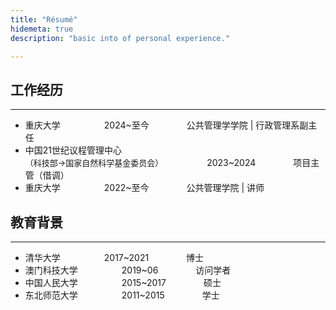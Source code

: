 ```yaml
---
title: "Résumé"
hidemeta: true
description: "basic into of personal experience."

---
```


## 工作经历

---

* 重庆大学&emsp;&emsp;&emsp;&emsp;&emsp;2024~至今&emsp;&emsp;&emsp;&emsp; 公共管理学学院 | 行政管理系副主任
* 中国21世纪议程管理中心<br><font size=2>（科技部→国家自然科学基金委员会）</font>&emsp;&emsp;&emsp;&emsp;&emsp;2023~2024&emsp;&emsp;&emsp;&emsp; 项目主管（借调）
* 重庆大学&emsp;&emsp;&emsp;&emsp;&emsp;2022~至今&emsp;&emsp;&emsp;&emsp; 公共管理学院 | 讲师

### <!--2024.03 - 至今-->

<!--**重庆大学**  
公共管理学院 - 行政管理系-->
<!--*副系主任*-->  



### <!--2023.02 - 2024.03-->

<!--**中国21世纪议程管理中心（科技部→国家自然科学基金委员会）**  
计划协调与信息处 - 项目主管-->
<!--*借调*-->  



### <!--2022.01 - 至今-->

<!--**重庆大学**  
公共管理学院 - 行政管理系-->
<!--*讲师*-->  



## 教育背景

---

* 清华大学&emsp;&emsp;&emsp;&emsp;&emsp;2017~2021&emsp;&emsp;&emsp;&emsp; 博士
* 澳门科技大学&emsp;&emsp;&emsp;&emsp;&emsp;2019~06&emsp;&emsp;&emsp;&emsp; 访问学者
* 中国人民大学&emsp;&emsp;&emsp;&emsp;&emsp;2015~2017&emsp;&emsp;&emsp;&emsp; 硕士
* 东北师范大学&emsp;&emsp;&emsp;&emsp;&emsp;2011~2015&emsp;&emsp;&emsp;&emsp; 学士

### <!--2017.09 - 2021.10-->

<!--**清华大学**  
*博士*  
社会科学学院 - 政治学-->



### <!--2019.06-->

<!--**澳门科技大学**  
*访问学者*  
商学院 - 可持续发展研究所-->



### <!--2015.09 - 2017.06-->

<!--**中国人民大学**  
*硕士*  
国际关系学院 - 世界社会主义研究所-->



### <!--2011.09 - 2015.06-->

<!--**东北师范大学**  
*学士*  
政法学院 - 国际政治专业-->
